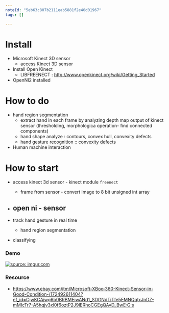 ```yaml
---
noteId: "5eb63c807b2111eab5881f2e40d01967"
tags: []

---
```


# Install
+ Microsoft Kinect 3D sensor
    - access Kinect 3D sensor 
+ Install Open Kinect 
    - LIBFREENECT : http://www.openkinect.org/wiki/Getting_Started
+ OpenNI2 installed 


# How to do 
- hand region segmentation 
    - extract hand in each frame by analyzing depth map output of kinect sensor (thresholding, morphologica operation- find connected components)
    - hand shape analyze : contours, convex hull, convexity defects 
    - hand gesture recognition :: convexity defects 
- Human machine interaction 



# How to start 
- access kinect 3d sensor - kinect module `freenect`
    - frame from sensor - convert image to 8 bit unsigned int array 

- open ni - sensor 
    - 

- track hand gesture in real time 
    - hand region segmentation 




- classifying


### Demo 
<a href="https://imgur.com/fTXausI"><img src="https://i.imgur.com/fTXausI.png" title="source: imgur.com" /></a>



### Resource 
+ https://www.ebay.com/itm/Microsoft-XBox-360-Kinect-Sensor-in-Good-Condition-/172492611404?ef_id=CjwKCAjwg6b0BRBMEiwANd1_SDGNdTjTfe5EMNQqIxJnDZ-mMIcTr7-A5hqjv3xl0f6oztP2J9lERhoCGEgQAvD_BwE:G:s
